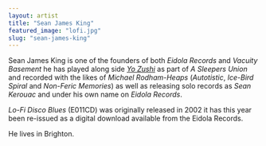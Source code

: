 ```yaml
---
layout: artist
title: "Sean James King"
featured_image: "lofi.jpg"
slug: "sean-james-king"
---
```

Sean James King is one of the founders of both *Eidola Records* and *Vacuity Basement* he has played along side *[Yo Zushi](/artists/yo-zushi)* as part of *A Sleepers Union* and recorded with the likes of *Michael Rodham-Heaps* (*Autotistic*, *Ice-Bird Spiral* and *Non-Feric Memories*) as well as releasing solo records as *Sean Kerouac* and under his own name on *Eidola Records*.

*Lo-Fi Disco Blues* (E011CD) was originally released in 2002 it has this year been re-issued as a digital download available from the Eidola Records. 

He lives in Brighton.
